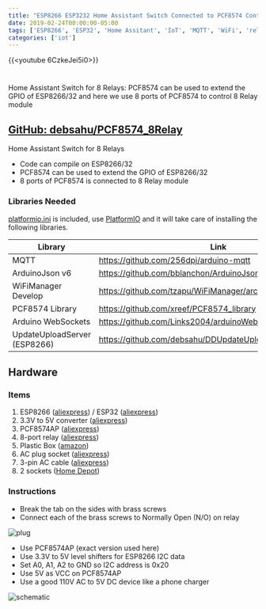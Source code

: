 ```yaml
---
title: "ESP8266 ESP3232 Home Assistant Switch Connected to PCF8574 Controlling 8 AC Relays"
date: 2019-02-24T00:00:00-05:00
tags: ['ESP8266', 'ESP32', 'Home Assitant', 'IoT', 'MQTT', 'WiFi', 'relay', 'sensor', "switch"]
categories: ['iot']
---
```


{{<youtube 6CzkeJei5i0>}}

#

Home Assistant Switch for 8 Relays: PCF8574 can be used to extend the GPIO of ESP8266/32 and here we use 8 ports of PCF8574 to control 8 Relay module

## [GitHub: debsahu/PCF8574_8Relay](https://github.com/debsahu/PCF8574_8Relay)

Home Assistant Switch for 8 Relays

- Code can compile on ESP8266/32
- PCF8574 can be used to extend the GPIO of ESP8266/32
- 8 ports of PCF8574 is connected to 8 Relay module

### Libraries Needed

[platformio.ini](https://github.com/debsahu/PCF8574_8Relay/blob/master/platformio.ini) is included, use [PlatformIO](https://platformio.org/platformio-ide) and it will take care of installing the following libraries.

| Library                     | Link                                                                                              |
|-----------------------------|---------------------------------------------------------------------------------------------------|
|MQTT                         |https://github.com/256dpi/arduino-mqtt                                                             |
|ArduinoJson v6               |https://github.com/bblanchon/ArduinoJson                                                           |
|WiFiManager Develop          |https://github.com/tzapu/WiFiManager/archive/development.zip                                       |
|PCF8574 Library              |https://github.com/xreef/PCF8574_library                                                           |
|Arduino WebSockets           |https://github.com/Links2004/arduinoWebSockets                                                     |
|UpdateUploadServer (ESP8266) |https://github.com/debsahu/DDUpdateUploadServer                                                    |

## Hardware

### Items

1. ESP8266 ([aliexpress](https://www.aliexpress.com/item/ESP8266-CH340G-CH340-G-NodeMcu-V3-Lua-Wireless-WIFI-Module-Micro-USB-Connector-Development-Board-CP2102/32965931916.html)) / ESP32 ([aliexpress](https://www.aliexpress.com/item/WEMOS-LOLIN32-V1-0-0-wifi-bluetooth-board-based-ESP-32-4MB-FLASH/32808551116.html))
2. 3.3V to 5V converter ([aliexpress](https://www.aliexpress.com/item/1972789887.html))
3. PCF8574AP ([aliexpress](https://www.aliexpress.com/item/5PCS-PCF8574P-DIP16-PCF8574-DIP-new-and-original-IC-free-shipping/32551167706.html))
4. 8-port relay ([aliexpress](https://www.aliexpress.com/item/4-channel-relay-module-optocoupler-isolation-four-relay-module-control-panel/1499329187.html?spm=2114.search0104.3.119.659b241dK9vXAs&ws_ab_test=searchweb0_0,searchweb201602_3_10065_10130_10068_10890_10547_319_10546_317_10548_10545_10696_453_10084_454_10083_10618_10307_537_536_10902_10059_10884_10887_321_322_10103-10890,searchweb201603_59,ppcSwitch_0&algo_expid=073750a0-a3ec-413e-81fb-86ecf3b66fe4-15&algo_pvid=073750a0-a3ec-413e-81fb-86ecf3b66fe4&transAbTest=ae803_4))
5. Plastic Box ([amazon](https://amzn.to/3tiFrkf))
6. AC plug socket ([aliexpress](https://www.aliexpress.com/item/2017-Hot-5-Pcs-3P-IEC-320-C14-Male-Plug-Panel-Power-Inlet-Sockets-Connectors-AC/32870614531.html))
7. 3-pin AC cable ([aliexpress](https://www.aliexpress.com/item/3-Prong-US-and-EU-Plug-AC-Power-Cord-Cable-for-Laptop-PC-Adapter-Supply-Power/32877820838.html))
8. 2 sockets ([Home Depot](https://www.homedepot.com/p/Leviton-15-Amp-Residential-Grade-Grounding-Duplex-Outlet-White-10-Pack-M24-05320-WMP/100055784))

### Instructions

- Break the tab on the sides with brass screws
- Connect each of the brass screws to Normally Open (N/O) on relay

![plug](https://github.com/debsahu/PCF8574_8Relay/raw/master/doc/plug.png)

- Use PCF8574AP (exact version used here)
- Use 3.3V to 5V level shifters for ESP8266 I2C data
- Set A0, A1, A2 to GND so I2C address is 0x20
- Use 5V as VCC on PCF8574AP
- Use a good 110V AC to 5V DC device like a phone charger

![schematic](https://github.com/debsahu/PCF8574_8Relay/raw/master/doc/schematic.png)
